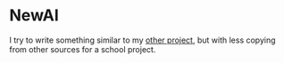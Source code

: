 # NewAI
 I try to write something similar to my [other project](https://github.com/EgorRudenko/CartPoleDeepReinforcementLearning), but with less copying from other sources for a school project.
